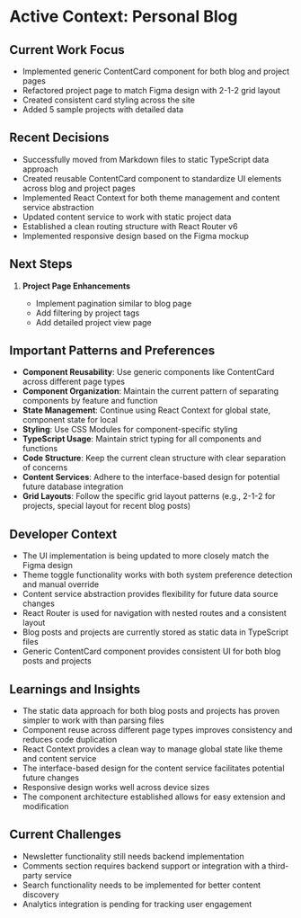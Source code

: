 # Active Context: Personal Blog

## Current Work Focus

- Implemented generic ContentCard component for both blog and project pages
- Refactored project page to match Figma design with 2-1-2 grid layout
- Created consistent card styling across the site
- Added 5 sample projects with detailed data

## Recent Decisions

- Successfully moved from Markdown files to static TypeScript data approach
- Created reusable ContentCard component to standardize UI elements across blog and project pages
- Implemented React Context for both theme management and content service abstraction
- Updated content service to work with static project data
- Established a clean routing structure with React Router v6
- Implemented responsive design based on the Figma mockup

## Next Steps

1. **Project Page Enhancements**

   - Implement pagination similar to blog page
   - Add filtering by project tags
   - Add detailed project view page

## Important Patterns and Preferences

- **Component Reusability**: Use generic components like ContentCard across different page types
- **Component Organization**: Maintain the current pattern of separating components by feature and function
- **State Management**: Continue using React Context for global state, component state for local
- **Styling**: Use CSS Modules for component-specific styling
- **TypeScript Usage**: Maintain strict typing for all components and functions
- **Code Structure**: Keep the current clean structure with clear separation of concerns
- **Content Services**: Adhere to the interface-based design for potential future database integration
- **Grid Layouts**: Follow the specific grid layout patterns (e.g., 2-1-2 for projects, special layout for recent blog posts)

## Developer Context

- The UI implementation is being updated to more closely match the Figma design
- Theme toggle functionality works with both system preference detection and manual override
- Content service abstraction provides flexibility for future data source changes
- React Router is used for navigation with nested routes and a consistent layout
- Blog posts and projects are currently stored as static data in TypeScript files
- Generic ContentCard component provides consistent UI for both blog posts and projects

## Learnings and Insights

- The static data approach for both blog posts and projects has proven simpler to work with than parsing files
- Component reuse across different page types improves consistency and reduces code duplication
- React Context provides a clean way to manage global state like theme and content service
- The interface-based design for the content service facilitates potential future changes
- Responsive design works well across device sizes
- The component architecture established allows for easy extension and modification

## Current Challenges

- Newsletter functionality still needs backend implementation
- Comments section requires backend support or integration with a third-party service
- Search functionality needs to be implemented for better content discovery
- Analytics integration is pending for tracking user engagement
